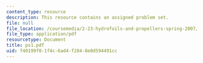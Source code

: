 ```yaml
---
content_type: resource
description: This resource contains an assigned problem set.
file: null
file_location: /coursemedia/2-23-hydrofoils-and-propellers-spring-2007/f40199f81f4c6ad4f2848e0d594491cc_ps1.pdf
file_type: application/pdf
resourcetype: Document
title: ps1.pdf
uid: f40199f8-1f4c-6ad4-f284-8e0d594491cc
---
```

